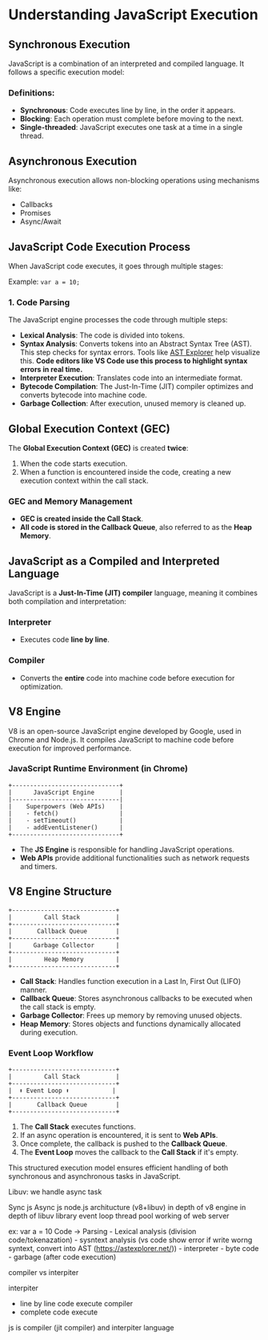 # Understanding JavaScript Execution

## Synchronous Execution

JavaScript is a combination of an interpreted and compiled language. It follows a specific execution model:

### Definitions:
- **Synchronous**: Code executes line by line, in the order it appears.
- **Blocking**: Each operation must complete before moving to the next.
- **Single-threaded**: JavaScript executes one task at a time in a single thread.

## Asynchronous Execution

Asynchronous execution allows non-blocking operations using mechanisms like:
- Callbacks
- Promises
- Async/Await

## JavaScript Code Execution Process
When JavaScript code executes, it goes through multiple stages:

Example: `var a = 10;`

### 1. Code Parsing
The JavaScript engine processes the code through multiple steps:
- **Lexical Analysis**: The code is divided into tokens.
- **Syntax Analysis**: Converts tokens into an Abstract Syntax Tree (AST). This step checks for syntax errors. Tools like [AST Explorer](https://astexplorer.net/) help visualize this. **Code editors like VS Code use this process to highlight syntax errors in real time.**
- **Interpreter Execution**: Translates code into an intermediate format.
- **Bytecode Compilation**: The Just-In-Time (JIT) compiler optimizes and converts bytecode into machine code.
- **Garbage Collection**: After execution, unused memory is cleaned up.

## Global Execution Context (GEC)
The **Global Execution Context (GEC)** is created **twice**:
1. When the code starts execution.
2. When a function is encountered inside the code, creating a new execution context within the call stack.

### GEC and Memory Management
- **GEC is created inside the Call Stack**.
- **All code is stored in the Callback Queue**, also referred to as the **Heap Memory**.

## JavaScript as a Compiled and Interpreted Language
JavaScript is a **Just-In-Time (JIT) compiler** language, meaning it combines both compilation and interpretation:

### Interpreter
- Executes code **line by line**.

### Compiler
- Converts the **entire** code into machine code before execution for optimization.

## V8 Engine

V8 is an open-source JavaScript engine developed by Google, used in Chrome and Node.js. It compiles JavaScript to machine code before execution for improved performance.

### JavaScript Runtime Environment (in Chrome)
```
+------------------------------+
|      JavaScript Engine       |
|------------------------------|
|    Superpowers (Web APIs)    |
|    - fetch()                 |
|    - setTimeout()            |
|    - addEventListener()      |
+------------------------------+
```
- The **JS Engine** is responsible for handling JavaScript operations.
- **Web APIs** provide additional functionalities such as network requests and timers.

## V8 Engine Structure
```
+-----------------------------+
|         Call Stack          |
+-----------------------------+
|       Callback Queue        |
+-----------------------------+
|      Garbage Collector      |
+-----------------------------+
|         Heap Memory         |
+-----------------------------+
```
- **Call Stack**: Handles function execution in a Last In, First Out (LIFO) manner.
- **Callback Queue**: Stores asynchronous callbacks to be executed when the call stack is empty.
- **Garbage Collector**: Frees up memory by removing unused objects.
- **Heap Memory**: Stores objects and functions dynamically allocated during execution.

### Event Loop Workflow
```
+-----------------------------+
|         Call Stack          |
+-----------------------------+
|  ⬆ Event Loop ⬆            |
+-----------------------------+
|       Callback Queue        |
+-----------------------------+
```
1. The **Call Stack** executes functions.
2. If an async operation is encountered, it is sent to **Web APIs**.
3. Once complete, the callback is pushed to the **Callback Queue**.
4. The **Event Loop** moves the callback to the **Call Stack** if it's empty.

This structured execution model ensures efficient handling of both synchronous and asynchronous tasks in JavaScript.


Libuv: we handle async task

Sync js
Async js
node.js architucture (v8+libuv)
in depth of v8 engine
in depth of libuv library
event loop
thread pool
working of web server

ex: var a = 10
Code -> Parsing
        - Lexical analysis (division code/tokenazation) 
        - sysntext analysis (vs code show error if write worng syntext, convert into AST (https://astexplorer.net/))
        - interpreter
        - byte code
        - garbage (after code execution)


compiler vs interpiter

interpiter
   - line by line code execute
compiler
   - complete code execute

js is compiler (jit compiler) and interpiter language